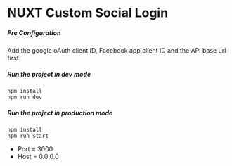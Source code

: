 # NUXT Custom Social Login 

##### Pre Configuration

Add the google oAuth client ID, Facebook app client ID and the API base url first

##### Run the project in dev mode
````
npm install
npm run dev
````

##### Run the project in production mode
````
npm install
npm run start
````

* Port = 3000
* Host = 0.0.0.0
